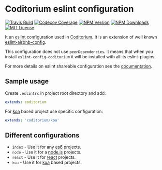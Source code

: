 # Coditorium eslint configuration

[![Travis Build](https://img.shields.io/travis/coditorium/eslint-config-coditorium.svg?style=flat-square)](https://travis-ci.org/coditorium/eslint-config-coditorium)
[![Codecov Coverage](https://img.shields.io/codecov/c/github/coditorium/eslint-config-coditorium.svg?style=flat-square)](https://codecov.io/github/coditorium/eslint-config-coditorium)
[![NPM Version](https://img.shields.io/npm/v/eslint-config-coditorium.svg?style=flat-square)](http://npm.im/eslint-config-coditorium)
[![NPM Downloads](https://img.shields.io/npm/dm/eslint-config-coditorium.svg?style=flat-square)](http://npm-stat.com/charts.html?package=eslint-config-coditorium&from=2015-08-01)
[![MIT License](https://img.shields.io/npm/l/eslint-config-coditorium.svg?style=flat-square)](http://opensource.org/licenses/MIT)

It an [eslint](http://eslint.org/) configuration used in [Coditorium](https://github.com/coditorium).
It is an extension of well known [eslint-airbnb-config](https://github.com/airbnb/javascript).

This configuration does not use `peerDependencies`. it means that when you install `eslint-config-coditorium` it will be installed with all its eslint-plugins.

For more details on eslint shareable configuration see the [documentation](http://eslint.org/docs/developer-guide/shareable-configs).

## Sample usage

Create `.eslintrc` in project root directory and add:

```yaml
extends: coditorium
```

For [koa](http://koajs.com/) based project use specific configuration:

```yaml
extends: 'coditorium/koa'
```

## Different configurations

- `index` - Use it for any [es6](http://es6-features.org/) projects.
- `node` - Use it for a [node.js](https://nodejs.org/) projects.
- `react` - Use it for [react](https://facebook.github.io/react/) projects.
- `koa` - Use it for [koa](http://koajs.com/) based projects.
